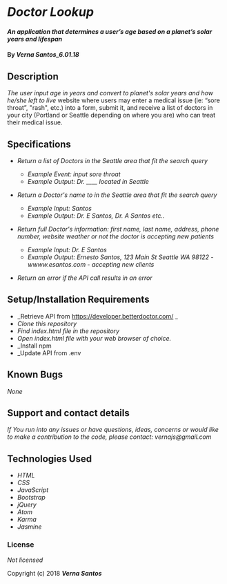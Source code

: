 # _Doctor Lookup_

#### _An application that determines a user’s age based on a planet’s solar years and lifespan_

#### By _Verna Santos_6.01.18_

## Description

_The user input age in years and convert to planet's solar years and how he/she left to live_
website where users may enter a medical issue (ie: “sore throat”, "rash", etc.) into a form, submit it, and receive a list of doctors in your city (Portland or Seattle depending on where you are) who can treat their medical issue.

## Specifications

* _Return a list of Doctors in the Seattle area that fit the search query_
  * _Example Event: input sore throat_
  * _Example Output: Dr. ____ located in Seattle_

* _Return a Doctor's name to in the Seattle area that fit the search query_
  * _Example Input: Santos_
  * _Example Output: Dr. E Santos, Dr. A Santos etc.._

* _Return full Doctor's information: first name, last name, address, phone number, website weather or not the doctor is accepting new patients_
  * _Example Input: Dr. E Santos_
  * _Example Output: Ernesto Santos, 123 Main St Seattle WA 98122 - wwww.esantos.com - accepting new clients_

* _Return an error if the API call results in an error_





## Setup/Installation Requirements

* _Retrieve API from https://developer.betterdoctor.com/ _
* _Clone this repository_
* _Find index.html file in the repository_
* _Open index.html file with your web browser of choice._
* _Install npm
* _Update API from .env




## Known Bugs

_None_

## Support and contact details

_If You run into any issues or have questions, ideas, concerns or would like to make a contribution to the code, please contact: vernajs@gmail.com_

## Technologies Used

* _HTML_
* _CSS_
* _JavaScript_
* _Bootstrap_
* _jQuery_
* _Atom_
* _Karma_
* _Jasmine_

### License

_Not licensed_

Copyright (c) 2018 **_Verna Santos_**
